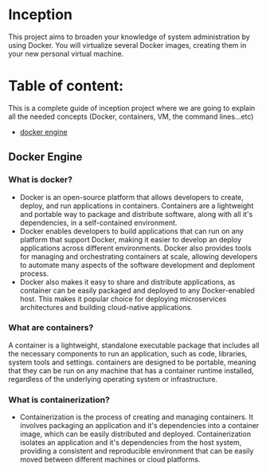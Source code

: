 # Inception

This project aims to broaden your knowledge of system administration by using Docker. You will virtualize several Docker images, creating them in your new personal virtual machine.

# Table of content:

This is a complete guide of inception project where we are going to explain all the needed concepts (Docker, containers, VM, the command lines...etc)

- [docker engine](#docker-engine)

## Docker Engine

### What is docker?

- Docker is an open-source platform that allows developers to create, deploy, and run applications in containers. Containers are a lightweight and portable way to package and distribute software, along with all it's dependencies, in a self-contained environment.
- Docker enables developers to build applications that can run on any platform that support Docker, making it easier to develop an deploy applications across different environments. Docker also provides tools for managing and orchestrating containers at scale, allowing developers to automate many aspects of the software development and deploment process.
- Docker also makes it easy to share and distribute applications, as container can be easily packaged and deployed to any Docker-enabled host. This makes it popular choice for deploying microservices architectures and building cloud-native applications.

### What are containers?
A container is a lightweight, standalone executable package that includes all the necessary components to run an application, such as code, libraries, system tools and settings. containers are designed to be portable, meaning that they can be run on any machine that has a container runtime installed, regardless of the underlying operating system or infrastructure.

### What is containerization?
- Containerization is the process of creating and managing containers. It involves packaging an application and it's dependencies into a container image, which can be easily distributed and deployed. Containerization isolates an application and it's dependencies from the host system, providing a consistent and reproducible environment that can be easily moved between different machines or cloud platforms.
